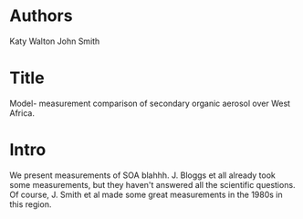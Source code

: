 # Authors 
Katy Walton
John Smith

# Title 
Model- measurement comparison of secondary organic aerosol over West Africa.

# Intro
We present measurements of SOA blahhh. J. Bloggs et all already took some measurements, but they haven't answered all the scientific questions. Of course, J. Smith et al made some great measurements in the 1980s in this region.
